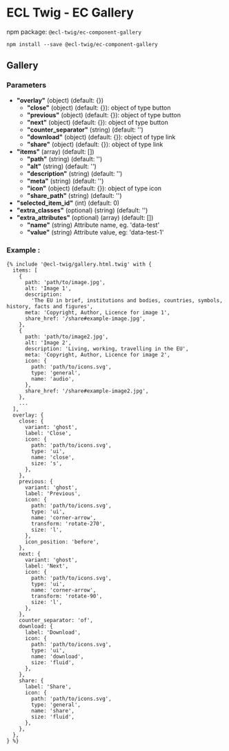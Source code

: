 # ECL Twig - EC Gallery

npm package: `@ecl-twig/ec-component-gallery`

```shell
npm install --save @ecl-twig/ec-component-gallery
```

## Gallery

### Parameters

- **"overlay"** (object) (default: {})
  - **"close"** (object) (default: {}): object of type button
  - **"previous"** (object) (default: {}): object of type button
  - **"next"** (object) (default: {}): object of type button
  - **"counter_separator"** (string) (default: '')
  - **"download"** (object) (default: {}): object of type link
  - **"share"** (object) (default: {}): object of type link
- **"items"** (array) (default: [])
  - **"path"** (string) (default: '')
  - **"alt"** (string) (default: '')
  - **"description"** (string) (default: '')
  - **"meta"** (string) (default: '')
  - **"icon"** (object) (default: {}): object of type icon
  - **"share_path"** (string) (default: '')
- **"selected_item_id"** (int) (default: 0)
- **"extra_classes"** (optional) (string) (default: '')
- **"extra_attributes"** (optional) (array) (default: [])
  - **"name"** (string) Attribute name, eg. 'data-test'
  - **"value"** (string) Attribute value, eg: 'data-test-1'

### Example :

<!-- prettier-ignore -->
```twig
{% include '@ecl-twig/gallery.html.twig' with {  
  items: [ 
    { 
      path: 'path/to/image.jpg', 
      alt: 'Image 1', 
      description: 
        'The EU in brief, institutions and bodies, countries, symbols, history, facts and figures', 
      meta: 'Copyright, Author, Licence for image 1', 
      share_href: '/share#example-image.jpg', 
    }, 
    { 
      path: 'path/to/image2.jpg', 
      alt: 'Image 2', 
      description: 'Living, working, travelling in the EU', 
      meta: 'Copyright, Author, Licence for image 2', 
      icon: { 
        path: 'path/to/icons.svg', 
        type: 'general', 
        name: 'audio', 
      }, 
      share_href: '/share#example-image2.jpg', 
    }, 
    ... 
  ], 
  overlay: { 
    close: { 
      variant: 'ghost', 
      label: 'Close', 
      icon: { 
        path: 'path/to/icons.svg', 
        type: 'ui', 
        name: 'close', 
        size: 's', 
      }, 
    }, 
    previous: { 
      variant: 'ghost', 
      label: 'Previous', 
      icon: { 
        path: 'path/to/icons.svg', 
        type: 'ui', 
        name: 'corner-arrow', 
        transform: 'rotate-270', 
        size: 'l', 
      }, 
      icon_position: 'before', 
    }, 
    next: { 
      variant: 'ghost', 
      label: 'Next', 
      icon: { 
        path: 'path/to/icons.svg', 
        type: 'ui', 
        name: 'corner-arrow', 
        transform: 'rotate-90', 
        size: 'l', 
      }, 
    }, 
    counter_separator: 'of', 
    download: { 
      label: 'Download', 
      icon: { 
        path: 'path/to/icons.svg', 
        type: 'ui', 
        name: 'download', 
        size: 'fluid', 
      }, 
    }, 
    share: { 
      label: 'Share', 
      icon: { 
        path: 'path/to/icons.svg', 
        type: 'general', 
        name: 'share', 
        size: 'fluid', 
      }, 
    }, 
  }, 
} %}
```
